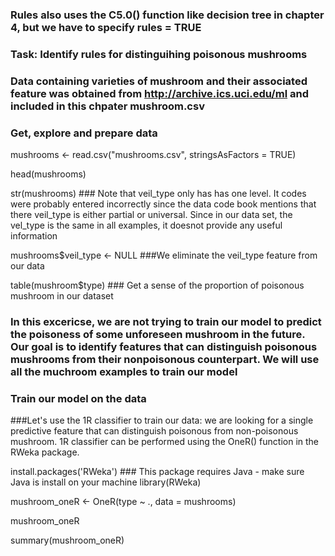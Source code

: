 ### Rules also uses the C5.0() function like decision tree in chapter 4, but we have to specify rules = TRUE
### Task: Identify rules for distinguihing poisonous mushrooms

### Data containing varieties of mushroom and their associated feature was obtained from  http://archive.ics.uci.edu/ml and included in this chpater mushroom.csv

### Get, explore and prepare data

mushrooms <- read.csv("mushrooms.csv", stringsAsFactors = TRUE)

head(mushrooms)

str(mushrooms) ### Note that veil_type only has has one level. It codes were probably entered incorrectly since the data code book mentions that there veil_type is either partial or universal. Since in our data set, the vel_type is the same in all examples, it doesnot provide any useful information

mushrooms$veil_type <- NULL ###We eliminate the veil_type feature from our data

table(mushroom$type) ### Get a sense of the proportion of poisonous mushroom in our dataset

### In this excericse, we are not trying to train our model to predict the poisoness of some unforeseen mushroom in the future. Our goal is to identify features that can distinguish poisonous mushrooms from their nonpoisonous counterpart. We will use all the muchroom examples to train our model

### Train our model on the data

###Let's use the 1R classifier to train our data: we are looking for a single predictive feature that can distinguish poisonous from non-poisonous mushroom. 1R classifier can be performed using the OneR() function in the RWeka package.

install.packages('RWeka') ### This package requires Java - make sure Java is install on your machine
library(RWeka)

mushroom_oneR <- OneR(type ~ ., data = mushrooms)

mushroom_oneR 

summary(mushroom_oneR)












